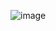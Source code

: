 ![image](https://user-images.githubusercontent.com/6143237/211266893-25e7968d-2790-4d0e-8397-aec8ad0bd467.png)
